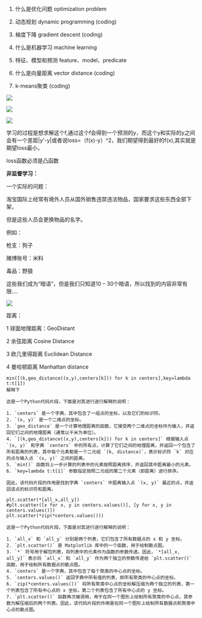 1. 什么是优化问题 optimization problem

1. 动态规划 dynamic programming  (coding)

1. 梯度下降 gradient descent (coding)

1. 什么是机器学习 machine learning

1. 特征、模型和预测  feature、model、predicate

1. 什么是向量距离 vector distance  (coding)

1. k-means聚类 (coding)

![](https://gitee.com/hxc8/images2/raw/master/img/202407172150084.jpg)

![](https://gitee.com/hxc8/images2/raw/master/img/202407172150788.jpg)

![](https://gitee.com/hxc8/images2/raw/master/img/202407172150977.jpg)

学习的过程是想求解这个f,通过这个f会得到一个预测的y，而这个y和实际的y之间会有一个差距|y'-y|或者说loss=（f(x)-y）^2，我们期望得到最好的f(x),其实就是期望loss最小，

loss函数必须是凸函数

**非监督学习：**

一个实际的问题：

淘宝国际上经常有境外人员从国外销售违禁违法物品，国家要求这些东西全部下架，

但是这些人员会更换物品的名字。

例如：

枪支：狗子

赌博账号：米料

毒品：野狼

这些我们成为“暗语”，但是我们只知道10 – 30个暗语，所以找到的内容非常有限….

![](https://gitee.com/hxc8/images2/raw/master/img/202407172150709.jpg)

距离：

1 球面地理距离：GeoDistant

2 余弦距离 Cosine Distance

3 欧几里得距离 Euclidean Distance

4 曼哈顿距离 Manhattan distance

```
min([(k,geo_distance((x,y),centers[k])) for k in centers],key=lambda t:t[1])
解释下

这是一个Python代码片段，下面是对其进行逐行解释的说明：

1. `centers` 是一个字典，其中包含了一组点的坐标，以及它们的标识符。
2. `(x, y)` 是一个二维点的坐标。
3. `geo_distance` 是一个计算地理距离的函数，它接受两个二维点的坐标作为输入，并返回它们之间的地理距离（通常以千米为单位）。
4. `[(k,geo_distance((x,y),centers[k])) for k in centers]` 根据输入点 `(x, y)` 和字典 `centers` 中的所有点，计算了它们之间的地理距离，并返回一个包含了所有距离的列表，其中每个元素都是一个二元组 `(k, distance)`，表示标识符 `k` 对应的点与输入点 `(x, y)` 之间的距离。
5. `min()` 函数将上一步计算的列表中的元素按照距离排序，并返回其中距离最小的元素。
6. `key=lambda t:t[1]` 参数指定按照二元组的第二个元素（即距离）进行排序。

因此，该代码片段的作用是找到字典 `centers` 中距离输入点 `(x, y)` 最近的点，并返回该点的标识符和距离。
```

```
plt.scatter(*[all_x,all_y])
#plt.scatter([x for x, y in centers.values()], [y for x, y in centers.values()])
plt.scatter(*zip(*centers.values()))

这是一个Python代码片段，下面是对其进行逐行解释的说明：

1. `all_x` 和 `all_y` 分别是两个列表，它们包含了所有数据点的 x 和 y 坐标。
2. `plt.scatter()` 是 Matplotlib 库中的一个函数，用于绘制散点图。
3. `*` 符号用于解包列表，将列表中的元素作为函数的参数传递。因此，`*[all_x, all_y]` 表示将 `all_x` 和 `all_y` 作为两个独立的参数传递给 `plt.scatter()` 函数，用于绘制所有数据点的散点图。
4. `centers` 是一个字典，其中包含了每个聚类的中心点的坐标。
5. `centers.values()` 返回字典中所有值的列表，即所有聚类的中心点的坐标。
6. `zip(*centers.values())` 将所有聚类中心点的坐标解压缩为两个独立的列表，第一个列表包含了所有中心点的 x 坐标，第二个列表包含了所有中心点的 y 坐标。
7. `plt.scatter()` 函数再次被调用，用于在同一个图形上绘制所有聚类的中心点，其参数为解压缩后的两个列表。因此，该代码片段的作用是在同一个图形上绘制所有数据点和聚类中心点的散点图。

```